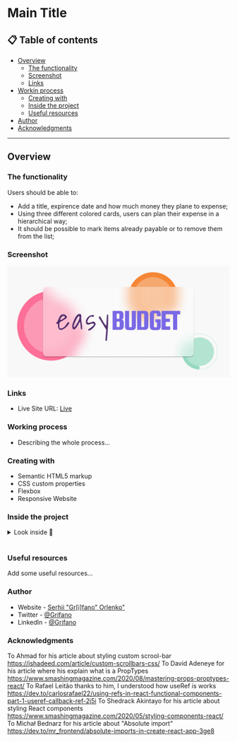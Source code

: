 # Main Title

## 📋 Table of contents

- [Overview](#-overview)
  - [The functionality](#-the-functionality)
  - [Screenshot](#-screenshot)
  - [Links](#-links)
- [Workin process](#-working-process)
  - [Creating with](#-creating-with)
  - [Inside the project](#-inside-the-project)
  - [Useful resources](#-useful-resources)
- [Author](#-author)
- [Acknowledgments](#-acknowledgments)
----
## Overview

### The functionality
Users should be able to:

- Add a title, expirence date and how much money they plane to expense;
- Using three different colored cards, users can plan their expense in a hierarchical way;
- It should be possible to mark items already payable or to remove them from the list;

### Screenshot
![](./public/img/Screenshot--GitHub.jpg)

### Links
- Live Site URL: [Live]()

### Working process
- Describing the whole process...

### Creating with
- Semantic HTML5 markup
- CSS custom properties
- Flexbox
- Responsive Website

### Inside the project
<details>
  <summary markdown="span">Look inside 👀</summary>

```html
<div class="cards__column card card--sedans">
  <div class="card__icon"><img src="images/icon-sedans.svg" alt="Car icon"></div>
  <h2 class="card__title">Sedans</h2>
  <p class="card__text">
    Choose a sedan for its affordability and excellent fuel economy. Ideal for cruising in the city
    or on your next road trip.
  </p>
  <a href="#" class="card__button card__button--text-gold">Learn More</a>
</div>
```

Short describing the code block...
```css
.card__text {
	flex: 1 0 100%;
}
```
Short describing the code block...
```js
const proudOfThisFunc = () => {
  console.log('🎉')
}
```
</details>  
<br>

### Useful resources
  Add some useful resources...

### Author
- Website - [Serhii "Gr[i]fano" Orlenko"](https://grifano.webflow.io/)
- Twitter - [@Grifano](https://twitter.com/OrlenkoSerhii)
- LinkedIn - [@Grifano](https://www.linkedin.com/in/serhii-orlenko-44aaa4a3/)

### Acknowledgments
To Ahmad for his article about styling custom scrool-bar https://ishadeed.com/article/custom-scrollbars-css/
To David Adeneye for his article where his explain what is a PropTypes https://www.smashingmagazine.com/2020/08/mastering-props-proptypes-react/
To Rafael Leitão thanks to him, I understood how useRef is works https://dev.to/carlosrafael22/using-refs-in-react-functional-components-part-1-useref-callback-ref-2j5i
To Shedrack Akintayo for his article about styling React components https://www.smashingmagazine.com/2020/05/styling-components-react/
To Michał Bednarz for his article about "Absolute import" https://dev.to/mr_frontend/absolute-imports-in-create-react-app-3ge8